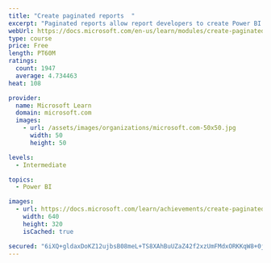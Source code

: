```yaml
---
title: "Create paginated reports  "
excerpt: "Paginated reports allow report developers to create Power BI artifacts that have tightly controlled rendering requirements. Paginated reports are ideal for creating sales invoices, receipts, purchase orders, and tabular data. This module will teach you how to create reports, add parameters, and work with tables and charts in paginated reports."
webUrl: https://docs.microsoft.com/en-us/learn/modules/create-paginated-reports-power-bi/
type: course
price: Free
length: PT60M
ratings:
  count: 1947
  average: 4.734463
heat: 108

provider:
  name: Microsoft Learn
  domain: microsoft.com
  images:
    - url: /assets/images/organizations/microsoft.com-50x50.jpg
      width: 50
      height: 50

levels:
  - Intermediate

topics:
  - Power BI

images:
  - url: https://docs.microsoft.com/learn/achievements/create-paginated-reports-power-bi-social.png
    width: 640
    height: 320
    isCached: true

secured: "6iXQ+gldaxDoKZ12ujbsB08meL+TS8XAhBuUZaZ42f2xzUmFMdxORKKqW8+0j2QB/KQvYTWa5nR5Q/YtrFGLfzn/KgQLNmWJ2J4I5ApnHsyQ0Qnf/2I11BXpncev0O22+ZNlJWTzwjO0BdhYJArWKr4v4/0zgjvwlOvWdZOGV4KekMdGADtBQWf4tTF//yykKBeZfTMK1qVne43uxo1NDUhpfnkHbL1fn4Rg2EJuTU/Pvsne8p7nIYyjplSYKXFEtSAAQUXcl+J+w+wqBcIYU8utZSdUs9rpAqyZXfRoIn4v8TwaV7N66eTmHwJF43xPOgTRPzHV9HnHjD/1HczdSHUkuy7XqAs6N9MdcG2RoUyUFqkMoQXwFZhs5EnekZJa6AVyEY+PPuBU2IEvXTi94z3vXCfPy/yWkbKs0nZTm08=;juPtGD0yszlLzEaC//OT1A=="
---
```


